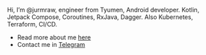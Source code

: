 Hi, I’m @jurmraw, engineer from Tyumen, Android developer. Kotlin, Jetpack Compose, Coroutines, RxJava, Dagger. Also Kubernetes, Terraform, CI/CD.
 - Read more about me [here](https:/slrsd.tech)
 - Contact me in [Telegram](https://t.me/jyrmruw)
